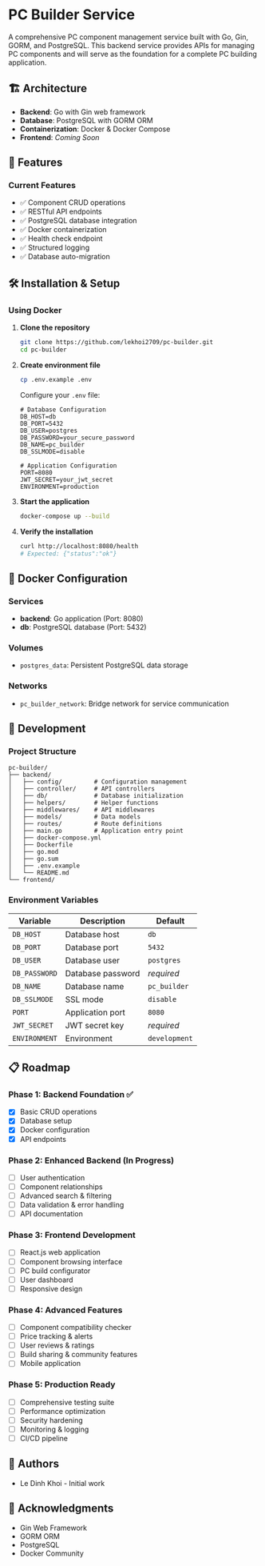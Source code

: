 # PC Builder Service

A comprehensive PC component management service built with Go, Gin, GORM, and PostgreSQL. This backend service provides APIs for managing PC components and will serve as the foundation for a complete PC building application.

## 🏗️ Architecture

- **Backend**: Go with Gin web framework
- **Database**: PostgreSQL with GORM ORM
- **Containerization**: Docker & Docker Compose
- **Frontend**: _Coming Soon_

## 🚀 Features

### Current Features

- ✅ Component CRUD operations
- ✅ RESTful API endpoints
- ✅ PostgreSQL database integration
- ✅ Docker containerization
- ✅ Health check endpoint
- ✅ Structured logging
- ✅ Database auto-migration

## 🛠️ Installation & Setup

### Using Docker

1. **Clone the repository**

   ```bash
   git clone https://github.com/lekhoi2709/pc-builder.git
   cd pc-builder
   ```

2. **Create environment file**

   ```bash
   cp .env.example .env
   ```

   Configure your `.env` file:

   ```env
   # Database Configuration
   DB_HOST=db
   DB_PORT=5432
   DB_USER=postgres
   DB_PASSWORD=your_secure_password
   DB_NAME=pc_builder
   DB_SSLMODE=disable

   # Application Configuration
   PORT=8080
   JWT_SECRET=your_jwt_secret
   ENVIRONMENT=production
   ```

3. **Start the application**

   ```bash
   docker-compose up --build
   ```

4. **Verify the installation**
   ```bash
   curl http://localhost:8080/health
   # Expected: {"status":"ok"}
   ```

## 🐳 Docker Configuration

### Services

- **backend**: Go application (Port: 8080)
- **db**: PostgreSQL database (Port: 5432)

### Volumes

- `postgres_data`: Persistent PostgreSQL data storage

### Networks

- `pc_builder_network`: Bridge network for service communication

## 🔧 Development

### Project Structure

```
pc-builder/
├── backend/
│   ├── config/         # Configuration management
│   ├── controller/     # API controllers
│   ├── db/             # Database initialization
│   ├── helpers/        # Helper functions
│   ├── middlewares/    # API middlewares
│   ├── models/         # Data models
│   ├── routes/         # Route definitions
│   ├── main.go         # Application entry point
│   ├── docker-compose.yml
│   ├── Dockerfile
│   ├── go.mod
│   ├── go.sum
│   ├── .env.example
│   └── README.md
└── frontend/
```

### Environment Variables

| Variable      | Description       | Default       |
| ------------- | ----------------- | ------------- |
| `DB_HOST`     | Database host     | `db`          |
| `DB_PORT`     | Database port     | `5432`        |
| `DB_USER`     | Database user     | `postgres`    |
| `DB_PASSWORD` | Database password | _required_    |
| `DB_NAME`     | Database name     | `pc_builder`  |
| `DB_SSLMODE`  | SSL mode          | `disable`     |
| `PORT`        | Application port  | `8080`        |
| `JWT_SECRET`  | JWT secret key    | _required_    |
| `ENVIRONMENT` | Environment       | `development` |

## 📋 Roadmap

### Phase 1: Backend Foundation ✅

- [x] Basic CRUD operations
- [x] Database setup
- [x] Docker configuration
- [x] API endpoints

### Phase 2: Enhanced Backend (In Progress)

- [ ] User authentication
- [ ] Component relationships
- [ ] Advanced search & filtering
- [ ] Data validation & error handling
- [ ] API documentation

### Phase 3: Frontend Development

- [ ] React.js web application
- [ ] Component browsing interface
- [ ] PC build configurator
- [ ] User dashboard
- [ ] Responsive design

### Phase 4: Advanced Features

- [ ] Component compatibility checker
- [ ] Price tracking & alerts
- [ ] User reviews & ratings
- [ ] Build sharing & community features
- [ ] Mobile application

### Phase 5: Production Ready

- [ ] Comprehensive testing suite
- [ ] Performance optimization
- [ ] Security hardening
- [ ] Monitoring & logging
- [ ] CI/CD pipeline

## 👥 Authors

- Le Dinh Khoi - Initial work

## 🙏 Acknowledgments

- Gin Web Framework
- GORM ORM
- PostgreSQL
- Docker Community
